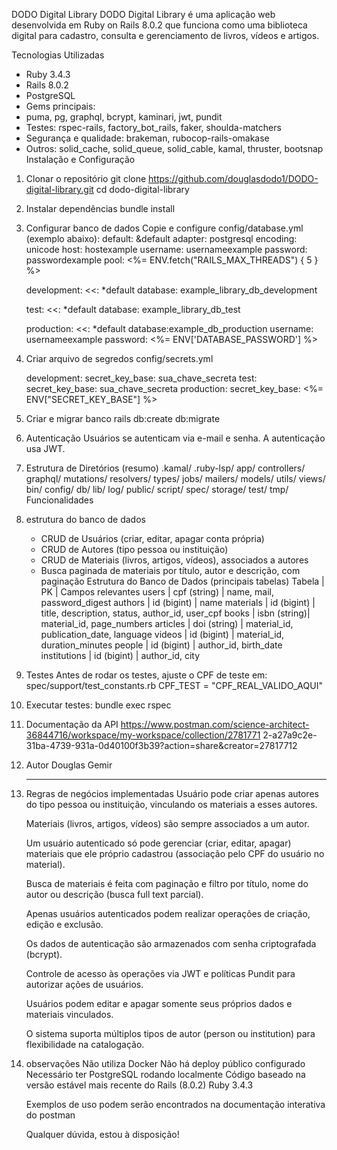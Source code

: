 DODO Digital Library
DODO Digital Library é uma aplicação web desenvolvida em Ruby on Rails 8.0.2 que funciona
como uma biblioteca digital para cadastro, consulta e gerenciamento de livros, vídeos e artigos.

Tecnologias Utilizadas

- Ruby 3.4.3
- Rails 8.0.2
- PostgreSQL
- Gems principais:
- puma, pg, graphql, bcrypt, kaminari, jwt, pundit
- Testes: rspec-rails, factory_bot_rails, faker, shoulda-matchers
- Segurança e qualidade: brakeman, rubocop-rails-omakase
- Outros: solid_cache, solid_queue, solid_cable, kamal, thruster, bootsnap
  Instalação e Configuração

1.  Clonar o repositório
    git clone https://github.com/douglasdodo1/DODO-digital-library.git
    cd dodo-digital-library

2.  Instalar dependências
    bundle install

3.  Configurar banco de dados
    Copie e configure config/database.yml (exemplo abaixo):
    default: &default
    adapter: postgresql
    encoding: unicode
    host: hostexample
    username: usernameexample
    password: passwordexample
    pool: <%= ENV.fetch("RAILS_MAX_THREADS") { 5 } %>

    development:
    <<: \*default
    database: example_library_db_development

    test:
    <<: \*default
    database: example_library_db_test

    production:
    <<: \*default
    database:example_db_production
    username: usernameexample
    password: <%= ENV['DATABASE_PASSWORD'] %>

4.  Criar arquivo de segredos config/secrets.yml

    development:
    secret_key_base: sua_chave_secreta
    test:
    secret_key_base: sua_chave_secreta
    production:
    secret_key_base: <%= ENV["SECRET_KEY_BASE"] %>

5.  Criar e migrar banco
    rails db:create db:migrate

6.  Autenticação
    Usuários se autenticam via e-mail e senha. A autenticação usa JWT.
7.  Estrutura de Diretórios (resumo)
    .kamal/
    .ruby-lsp/
    app/
    controllers/
    graphql/
    mutations/
    resolvers/
    types/
    jobs/
    mailers/
    models/
    utils/
    views/
    bin/
    config/
    db/
    lib/
    log/
    public/
    script/
    spec/
    storage/
    test/
    tmp/
    Funcionalidades

8.  estrutura do banco de dados

    - CRUD de Usuários (criar, editar, apagar conta própria)
    - CRUD de Autores (tipo pessoa ou instituição)
    - CRUD de Materiais (livros, artigos, vídeos), associados a autores
    - Busca paginada de materiais por título, autor e descrição, com paginação
      Estrutura do Banco de Dados (principais tabelas)
      Tabela | PK | Campos relevantes
      users | cpf (string) | name, mail, password_digest
      authors | id (bigint) | name
      materials | id (bigint) | title, description, status, author_id, user_cpf
      books | isbn (string)| material_id, page_numbers
      articles | doi (string) | material_id, publication_date, language
      videos | id (bigint) | material_id, duration_minutes
      people | id (bigint) | author_id, birth_date
      institutions | id (bigint) | author_id, city

9.  Testes
    Antes de rodar os testes, ajuste o CPF de teste em:
    spec/support/test_constants.rb
    CPF_TEST = "CPF_REAL_VALIDO_AQUI"

10. Executar testes:
    bundle exec rspec

11. Documentação da API
    https://www.postman.com/science-architect-36844716/workspace/my-workspace/collection/2781771
    2-a27a9c2e-31ba-4739-931a-0d40100f3b39?action=share&creator=27817712

12. Autor
    Douglas Gemir

    ***

13. Regras de negócios implementadas
    Usuário pode criar apenas autores do tipo pessoa ou instituição, vinculando os materiais a esses autores.

    Materiais (livros, artigos, vídeos) são sempre associados a um autor.

    Um usuário autenticado só pode gerenciar (criar, editar, apagar) materiais que ele próprio cadastrou (associação pelo CPF do usuário no material).

    Busca de materiais é feita com paginação e filtro por título, nome do autor ou descrição (busca full text parcial).

    Apenas usuários autenticados podem realizar operações de criação, edição e exclusão.

    Os dados de autenticação são armazenados com senha criptografada (bcrypt).

    Controle de acesso às operações via JWT e políticas Pundit para autorizar ações de usuários.

    Usuários podem editar e apagar somente seus próprios dados e materiais vinculados.

    O sistema suporta múltiplos tipos de autor (person ou institution) para flexibilidade na catalogação.

14. observações
    Não utiliza Docker
    Não há deploy público configurado
    Necessário ter PostgreSQL rodando localmente
    Código baseado na versão estável mais recente do Rails (8.0.2)
    Ruby 3.4.3

    Exemplos de uso podem serão encontrados na documentação interativa do postman

    Qualquer dúvida, estou à disposição!
